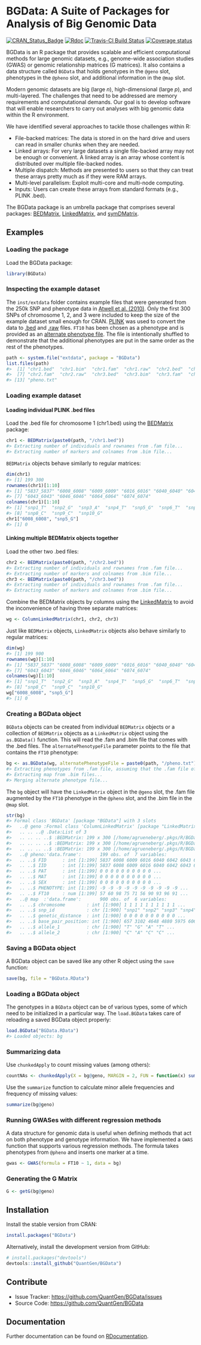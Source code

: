 BGData: A Suite of Packages for Analysis of Big Genomic Data
============================================================

[![CRAN_Status_Badge](http://www.r-pkg.org/badges/version/BGData)](https://CRAN.R-project.org/package=BGData)
[![Rdoc](http://www.rdocumentation.org/badges/version/BGData)](http://www.rdocumentation.org/packages/BGData)
[![Travis-CI Build Status](https://travis-ci.org/QuantGen/BGData.svg?branch=master)](https://travis-ci.org/QuantGen/BGData)
[![Coverage status](https://codecov.io/gh/QuantGen/BGData/branch/master/graph/badge.svg)](https://codecov.io/github/QuantGen/BGData?branch=master)

BGData is an R package that provides scalable and efficient computational methods for large genomic datasets, e.g., genome-wide association studies (GWAS) or genomic relationship matrices (G matrices). It also contains a data structure called `BGData` that holds genotypes in the `@geno` slot, phenotypes in the `@pheno` slot, and additional information in the `@map` slot.

Modern genomic datasets are big (large *n*), high-dimensional (large *p*), and multi-layered. The challenges that need to be addressed are memory requirements and computational demands. Our goal is to develop software that will enable researchers to carry out analyses with big genomic data within the R environment.

We have identified several approaches to tackle those challenges within R:

- File-backed matrices: The data is stored in on the hard drive and users can read in smaller chunks when they are needed.
- Linked arrays: For very large datasets a single file-backed array may not be enough or convenient. A linked array is an array whose content is distributed over multiple file-backed nodes.
- Multiple dispatch: Methods are presented to users so that they can treat these arrays pretty much as if they were RAM arrays.
- Multi-level parallelism: Exploit multi-core and multi-node computing.
- Inputs: Users can create these arrays from standard formats (e.g., PLINK .bed).

The BGData package is an umbrella package that comprises several packages: [BEDMatrix](https://CRAN.R-project.org/package=BEDMatrix), [LinkedMatrix](https://CRAN.R-project.org/package=LinkedMatrix), and [symDMatrix](https://CRAN.R-project.org/package=symDMatrix).


Examples
--------

### Loading the package

Load the BGData package:

```R
library(BGData)
```

### Inspecting the example dataset

The `inst/extdata` folder contains example files that were generated from the 250k SNP and phenotype data in [Atwell et al. (2010)](http://www.nature.com/nature/journal/v465/n7298/full/nature08800.html). Only the first 300 SNPs of chromosome 1, 2, and 3 were included to keep the size of the example dataset small enough for CRAN. [PLINK](https://www.cog-genomics.org/plink2) was used to convert the data to [.bed](https://www.cog-genomics.org/plink2/input#bed) and [.raw](https://www.cog-genomics.org/plink2/input#raw) files. `FT10` has been chosen as a phenotype and is provided as an [alternate phenotype file](https://www.cog-genomics.org/plink2/input#pheno). The file is intentionally shuffled to demonstrate that the additional phenotypes are put in the same order as the rest of the phenotypes.

```R
path <- system.file("extdata", package = "BGData")
list.files(path)
#>  [1] "chr1.bed"  "chr1.bim"  "chr1.fam"  "chr1.raw"  "chr2.bed"  "chr2.bim"
#>  [7] "chr2.fam"  "chr2.raw"  "chr3.bed"  "chr3.bim"  "chr3.fam"  "chr3.raw"
#> [13] "pheno.txt"
```

### Loading example dataset

#### Loading individual PLINK .bed files

Load the .bed file for chromosome 1 (chr1.bed) using the [BEDMatrix](https://CRAN.R-project.org/package=BEDMatrix) package:

```R
chr1 <- BEDMatrix(paste0(path, "/chr1.bed"))
#> Extracting number of individuals and rownames from .fam file...
#> Extracting number of markers and colnames from .bim file...
```

`BEDMatrix` objects behave similarly to regular matrices:

```R
dim(chr1)
#> [1] 199 300
rownames(chr1)[1:10]
#> [1] "5837_5837" "6008_6008" "6009_6009" "6016_6016" "6040_6040" "6042_6042"
#> [7] "6043_6043" "6046_6046" "6064_6064" "6074_6074"
colnames(chr1)[1:10]
#> [1] "snp1_T"  "snp2_G"  "snp3_A"  "snp4_T"  "snp5_G"  "snp6_T"  "snp7_C"
#> [8] "snp8_C"  "snp9_C"  "snp10_G"
chr1["6008_6008", "snp5_G"]
#> [1] 0
```

#### Linking multiple BEDMatrix objects together

Load the other two .bed files:

```R
chr2 <- BEDMatrix(paste0(path, "/chr2.bed"))
#> Extracting number of individuals and rownames from .fam file...
#> Extracting number of markers and colnames from .bim file...
chr3 <- BEDMatrix(paste0(path, "/chr3.bed"))
#> Extracting number of individuals and rownames from .fam file...
#> Extracting number of markers and colnames from .bim file...
```

Combine the BEDMatrix objects by columns using the [LinkedMatrix](https://CRAN.R-project.org/package=LinkedMatrix) to avoid the inconvenience of having three separate matrices:

```R
wg <- ColumnLinkedMatrix(chr1, chr2, chr3)
```

Just like `BEDMatrix` objects, `LinkedMatrix` objects also behave similarly to regular matrices:

```R
dim(wg)
#> [1] 199 900
rownames(wg)[1:10]
#> [1] "5837_5837" "6008_6008" "6009_6009" "6016_6016" "6040_6040" "6042_6042"
#> [7] "6043_6043" "6046_6046" "6064_6064" "6074_6074"
colnames(wg)[1:10]
#> [1] "snp1_T"  "snp2_G"  "snp3_A"  "snp4_T"  "snp5_G"  "snp6_T"  "snp7_C"
#> [8] "snp8_C"  "snp9_C"  "snp10_G"
wg["6008_6008", "snp5_G"]
#> [1] 0
```

### Creating a BGData object

`BGData` objects can be created from individual `BEDMatrix` objects or a collection of `BEDMatrix` objects as a `LinkedMatrix` object using the `as.BGData()` function. This will read the .fam and .bim file that comes with the .bed files. The `alternatePhenotypeFile` parameter points to the file that contains the `FT10` phenotype:

```R
bg <- as.BGData(wg, alternatePhenotypeFile = paste0(path, "/pheno.txt"))
#> Extracting phenotypes from .fam file, assuming that the .fam file of the first BEDMatrix instance is representative of all the other nodes...
#> Extracting map from .bim files...
#> Merging alternate phenotype file...
```

The `bg` object will have the `LinkedMatrix` object in the `@geno` slot, the .fam file augmented by the `FT10` phenotype in the `@pheno` slot, and the .bim file in the `@map` slot.

```R
str(bg)
#> Formal class 'BGData' [package "BGData"] with 3 slots
#>   ..@ geno :Formal class 'ColumnLinkedMatrix' [package "LinkedMatrix"] with 1 slot
#>   .. .. ..@ .Data:List of 3
#>   .. .. .. ..$ :BEDMatrix: 199 x 300 [/home/agrueneberg/.pkgs/R/BGData/extdata/chr1.bed]
#>   .. .. .. ..$ :BEDMatrix: 199 x 300 [/home/agrueneberg/.pkgs/R/BGData/extdata/chr2.bed]
#>   .. .. .. ..$ :BEDMatrix: 199 x 300 [/home/agrueneberg/.pkgs/R/BGData/extdata/chr3.bed]
#>   ..@ pheno:'data.frame':       199 obs. of  7 variables:
#>   .. ..$ FID      : int [1:199] 5837 6008 6009 6016 6040 6042 6043 6046 6064 6074 ...
#>   .. ..$ IID      : int [1:199] 5837 6008 6009 6016 6040 6042 6043 6046 6064 6074 ...
#>   .. ..$ PAT      : int [1:199] 0 0 0 0 0 0 0 0 0 0 ...
#>   .. ..$ MAT      : int [1:199] 0 0 0 0 0 0 0 0 0 0 ...
#>   .. ..$ SEX      : int [1:199] 0 0 0 0 0 0 0 0 0 0 ...
#>   .. ..$ PHENOTYPE: int [1:199] -9 -9 -9 -9 -9 -9 -9 -9 -9 -9 ...
#>   .. ..$ FT10     : num [1:199] 57 60 98 75 71 56 90 93 96 91 ...
#>   ..@ map  :'data.frame':       900 obs. of  6 variables:
#>   .. ..$ chromosome        : int [1:900] 1 1 1 1 1 1 1 1 1 1 ...
#>   .. ..$ snp_id            : chr [1:900] "snp1" "snp2" "snp3" "snp4" ...
#>   .. ..$ genetic_distance  : int [1:900] 0 0 0 0 0 0 0 0 0 0 ...
#>   .. ..$ base_pair_position: int [1:900] 657 3102 4648 4880 5975 6063 6449 6514 6603 6768 ...
#>   .. ..$ allele_1          : chr [1:900] "T" "G" "A" "T" ...
#>   .. ..$ allele_2          : chr [1:900] "C" "A" "C" "C" ...
```

### Saving a BGData object

A BGData object can be saved like any other R object using the `save` function:

```R
save(bg, file = "BGData.RData")
```

### Loading a BGData object

The genotypes in a `BGData` object can be of various types, some of which need to be initialized in a particular way. The `load.BGData` takes care of reloading a saved BGData object properly:

```R
load.BGData("BGData.RData")
#> Loaded objects: bg
```

### Summarizing data

Use `chunkedApply` to count missing values (among others):

```R
countNAs <- chunkedApply(X = bg@geno, MARGIN = 2, FUN = function(x) sum(is.na(x)))
```

Use the `summarize` function to calculate minor allele frequencies and frequency of missing values:

```R
summarize(bg@geno)
```

### Running GWASes with different regression methods

A data structure for genomic data is useful when defining methods that act on both phenotype and genotype information. We have implemented a `GWAS` function that supports various regression methods. The formula takes phenotypes from `@pheno` and inserts one marker at a time.

```R
gwas <- GWAS(formula = FT10 ~ 1, data = bg)
```

### Generating the G Matrix

```R
G <- getG(bg@geno)
```


Installation
------------

Install the stable version from CRAN:

```R
install.packages("BGData")
```

Alternatively, install the development version from GitHub:

```R
# install.packages("devtools")
devtools::install_github("QuantGen/BGData")
```


Contribute
----------

- Issue Tracker: https://github.com/QuantGen/BGData/issues
- Source Code: https://github.com/QuantGen/BGData


Documentation
-------------

Further documentation can be found on [RDocumentation](http://www.rdocumentation.org/packages/BGData).
